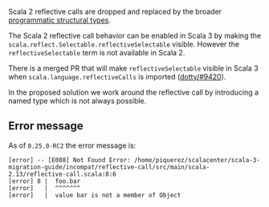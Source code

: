 Scala 2 reflective calls are dropped and replaced by the broader [programmatic structural types](https://dotty.epfl.ch/docs/reference/changed-features/structural-types.html).

The Scala 2 reflective call behavior can be enabled in Scala 3 by making the `scala.reflect.Selectable.reflectiveSelectable` visible. However the `reflectiveSelectable` term is not available in Scala 2. 

There is a merged PR that will make `reflectiveSelectable` visible in Scala 3 when `scala.language.reflectiveCalls` is imported ([dotty/#9420](https://github.com/lampepfl/dotty/pull/9420)).

In the proposed solution we work around the reflective call by introducing a named type which is not always possible.

## Error message

As of `0.25.0-RC2` the error message is:

``` 
[error] -- [E008] Not Found Error: /home/piquerez/scalacenter/scala-3-migration-guide/incompat/reflective-call/src/main/scala-2.13/reflective-call.scala:8:6 
[error] 8 |  foo.bar
[error]   |  ^^^^^^^
[error]   |  value bar is not a member of Object
```
